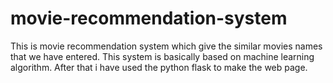 # movie-recommendation-system
This is movie recommendation system which give the similar movies names that we have entered. This system is basically based on machine learning algorithm. After that i have used the python flask to make the web page. 
